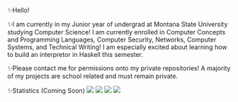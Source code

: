 ✨Hello!

✨I am currently in my Junior year of undergrad at Montana State University studying Computer Science! I am currently enrolled in Computer Concepts and Programming Languages, Computer Security, Networks, Computer Systems, and Technical Writing! I am especially excited about learning how to build an interpretor in Haskell this semester. 

✨Please contact me for permissions onto my private repositories! A majority of my projects are school related and must remain private.

✨Statistics (Coming Soon)
![](https://raw.githubusercontent.com/victoria406/github-stats/master/generated/overview.svg#gh-dark-mode-only)
![](https://raw.githubusercontent.com/victoria406/github-stats/master/generated/overview.svg#gh-light-mode-only)
![](https://raw.githubusercontent.com/victoria406/github-stats/master/generated/languages.svg#gh-dark-mode-only)
![](https://raw.githubusercontent.com/victoria406/github-stats/master/generated/languages.svg#gh-light-mode-only)

<!--
**victoria406/victoria406** is a ✨ _special_ ✨ repository because its `README.md` (this file) appears on your GitHub profile.

Here are some ideas to get you started:

- 🔭 I’m currently working on ...
- 🌱 I’m currently learning ...
- 👯 I’m looking to collaborate on ...
- 🤔 I’m looking for help with ...
- 💬 Ask me about ...
- 📫 How to reach me: ...
- 😄 Pronouns: ...
- ⚡ Fun fact: ...
-->
